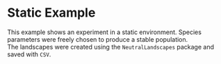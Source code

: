 # Static Example

This example shows an experiment in a static environment. Species parameters were freely chosen to produce a stable population.  
The landscapes were created using the `NeutralLandscapes` package and saved with `CSV`.
